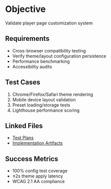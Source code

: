 # Objective
Validate player page customization system

## Requirements
- Cross-browser compatibility testing
- Verify theme/layout configuration persistence
- Performance benchmarking
- Accessibility audits

## Test Cases
1. Chrome/Firefox/Safari theme rendering
2. Mobile device layout validation
3. Preset loading/storage tests
4. Lighthouse performance scoring

## Linked Files
- [Test Plans](../../plans/ROO#TASK_20250909_205351_A3C7_plan_overview.md)
- [Implementation Artifacts](../ROO#SUB_TASK_20250909_210342_A1B2/context.md)

## Success Metrics
- 100% config test coverage
- ≤2s theme apply latency
- WCAG 2.1 AA compliance